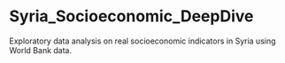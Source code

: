 # Syria_Socioeconomic_DeepDive
Exploratory data analysis on real socioeconomic indicators in Syria using World Bank data.
